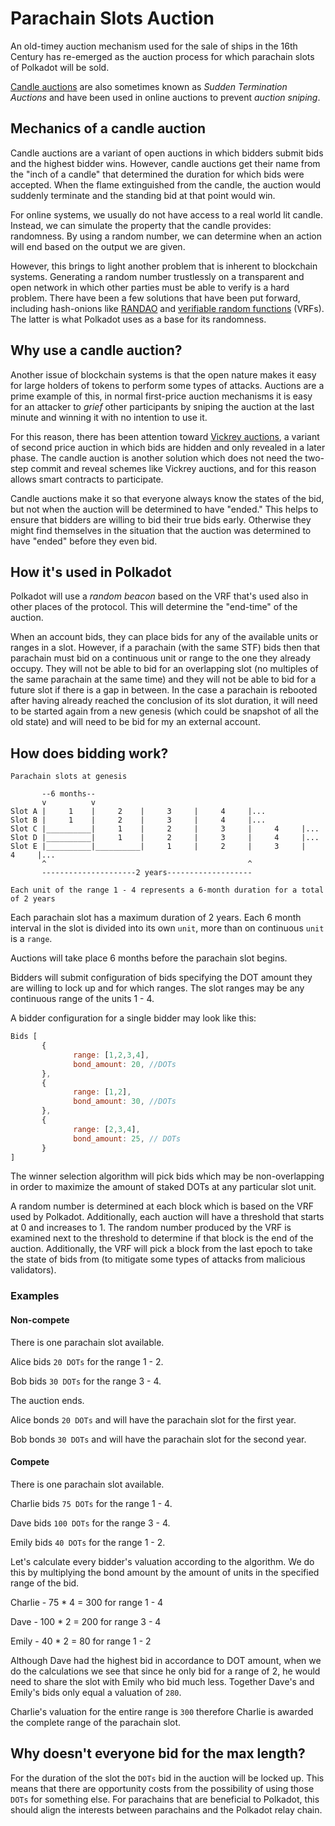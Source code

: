 # Parachain Slots Auction

An old-timey auction mechanism used for the sale of ships in the 16th Century has re-emerged as the auction process for which parachain slots of Polkadot will be sold.

[Candle auctions](https://en.wikipedia.org/wiki/Candle_auction) are also sometimes known as _Sudden Termination Auctions_ and have been used in online auctions to prevent _auction sniping_.

## Mechanics of a candle auction

Candle auctions are a variant of open auctions in which bidders submit bids and the highest bidder wins. However, candle auctions get their name from the "inch of a candle" that determined the duration for which bids were accepted. When the flame extinguished from the candle, the auction would suddenly terminate and the standing bid at that point would win.

For online systems, we usually do not have access to a real world lit candle. Instead, we can simulate the property that the candle provides: randomness. By using a random number, we can determine when an action will end based on the output we are given.

However, this brings to light another problem that is inherent to blockchain systems. Generating a random number trustlessly on a transparent and open network in which other parties must be able to verify is a hard problem. There have been a few solutions that have been put forward, including hash-onions like [RANDAO](https://github.com/randao/randao) and [verifiable random functions](https://en.wikipedia.org/wiki/Verifiable_random_function) (VRFs). The latter is what Polkadot uses as a base for its randomness.

## Why use a candle auction?

Another issue of blockchain systems is that the open nature makes it easy for large holders of tokens to perform some types of attacks. Auctions are a prime example of this, in normal first-price auction mechanisms it is easy for an attacker to _grief_ other participants by sniping the auction at the last minute and winning it with no intention to use it.

For this reason, there has been attention toward [Vickrey auctions](https://en.wikipedia.org/wiki/Vickrey_auction), a variant of second price auction in which bids are hidden and only revealed in a later phase. The candle auction is another solution which does not need the two-step commit and reveal schemes like Vickrey auctions, and for this reason allows smart contracts to participate.

Candle auctions make it so that everyone always know the states of the bid, but not when the auction will be determined to have "ended." This helps to ensure that bidders are willing to bid their true bids early. Otherwise they might find themselves in the situation that the auction was determined to have "ended" before they even bid.

## How it's used in Polkadot

Polkadot will use a _random beacon_ based on the VRF that's used also in other places of the protocol. This will determine the "end-time" of the auction.

When an account bids, they can place bids for any of the available units or ranges in a slot. However, if a parachain (with the same STF) bids then that parachain must bid on a continuous unit or range to the one they already occupy. They will not be able to bid for an overlapping slot (no multiples of the same parachain at the same time) and they will not be able to bid for a future slot if there is a gap in between. In the case a parachain is rebooted after having already reached the conclusion of its slot duration, it will need to be started again from a new genesis (which could be snapshot of all the old state) and will need to be bid for my an external account.

## How does bidding work?

```
Parachain slots at genesis

       --6 months--
       v          v
Slot A |     1    |     2    |     3     |     4     |...
Slot B |     1    |     2    |     3     |     4     |...
Slot C |__________|     1    |     2     |     3     |     4     |...
Slot D |__________|     1    |     2     |     3     |     4     |...
Slot E |__________|__________|     1     |     2     |     3     |     4     |...
       ^                                             ^
       ---------------------2 years-------------------      

Each unit of the range 1 - 4 represents a 6-month duration for a total of 2 years
```

Each parachain slot has a maximum duration of 2 years. Each 6 month interval in the slot is divided into its own `unit`, more than on continuous `unit` is a `range`.

Auctions will take place 6 months before the parachain slot begins.

Bidders will submit configuration of bids specifying the DOT amount they are willing to lock up and for which ranges. The slot ranges may be any continuous range of the units 1 - 4.

A bidder configuration for a single bidder may look like this:

```js
Bids [
       {
              range: [1,2,3,4],
              bond_amount: 20, //DOTs
       },
       {
              range: [1,2],
              bond_amount: 30, //DOTs
       },
       {
              range: [2,3,4],
              bond_amount: 25, // DOTs
       }
]
```

The winner selection algorithm will pick bids which may be non-overlapping in order to maximize the amount of staked DOTs at any particular slot unit.

A random number is determined at each block which is based on the VRF used by Polkadot. Additionally, each auction will have a threshold that starts at 0 and increases to 1. The random number produced by the VRF is examined next to the threshold to determine if that block is the end of the auction. Additionally, the VRF will pick a block from the last epoch to take the state of bids from (to mitigate some types of attacks from malicious validators).

### Examples

#### Non-compete

There is one parachain slot available.

Alice bids `20 DOTs` for the range 1 - 2.

Bob bids `30 DOTs` for the range 3 - 4.

The auction ends.

Alice bonds `20 DOTs` and will have the parachain slot for the first year.

Bob bonds `30 DOTs` and will have the parachain slot for the second year.

#### Compete

There is one parachain slot available.

Charlie bids `75 DOTs` for the range 1 - 4.

Dave bids `100 DOTs` for the range 3 - 4.

Emily bids `40 DOTs` for the range 1 - 2.

Let's calculate every bidder's valuation according to the algorithm. We do this by multiplying the bond amount by the amount of units in the specified range of the bid.

Charlie - 75 * 4 = 300 for range 1 - 4

Dave - 100 * 2 = 200 for range 3 - 4

Emily - 40 * 2 = 80 for range 1 - 2

Although Dave had the highest bid in accordance to DOT amount, when we do the calculations we see that since he only bid for a range of 2, he would need to share the slot with Emily who bid much less. Together Dave's and Emily's bids only equal a valuation of `280`. 

Charlie's valuation for the entire range is `300` therefore Charlie is awarded the complete range of the parachain slot.

## Why doesn't everyone bid for the max length?

For the duration of the slot the `DOTs` bid in the auction will be locked up. This means that there are opportunity costs from the possibility of using those `DOTs` for something else. For parachains that are beneficial to Polkadot, this should align the interests between parachains and the Polkadot relay chain.
